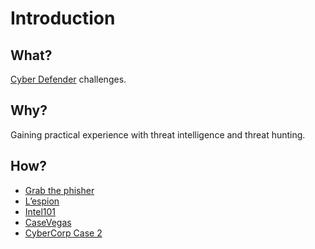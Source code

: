 # Introduction

## What?

[Cyber Defender](https://cyberdefenders.org/) challenges.

## Why?

Gaining practical experience with threat intelligence and threat hunting.

## How?

* [Grab the phisher](grabthefisher.md)
* [L’espion](lespion.md)
* [Intel101](intel101.md)
* [CaseVegas](casevegas.md)
* [CyberCorp Case 2](cybercorp2.md)


